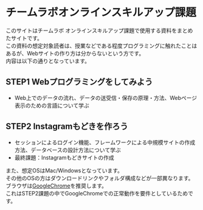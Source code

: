 # チームラボオンラインスキルアップ課題

このサイトはチームラボ オンラインスキルアップ課題で使用する資料をまとめたサイトです。<br>
この資料の想定対象読者は、授業などである程度プログラミングに触れたことはあるが、Webサイトの作り方は分からないという方です。<br>
内容は以下の通りとなっています。

## STEP1 Webプログラミングをしてみよう

* Web上でのデータの流れ、データの送受信・保存の原理・方法、Webページ表示のための言語について学ぶ

## STEP2 Instagramもどきを作ろう

* セッションによるログイン機能、フレームワークによる中規模サイトの作成方法、データベースの設計方法について学ぶ
* 最終課題：Instagramもどきサイトの作成

また、想定OSはMac/Windowsとなっています。<br>
その他のOSの方はダウンロードリンクやフォルダ構成などが一部異なります。<br>
ブラウザは[GoogleChrome](https://www.google.com/intl/ja/chrome/browser/)を推奨します。<br>
これはSTEP2課題の中でGoogleChromeでの正常動作を要件としているためです。
